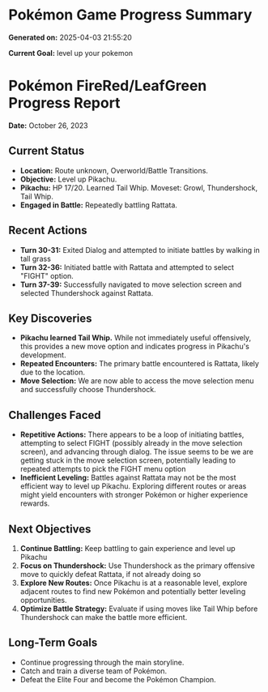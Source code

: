 # Pokémon Game Progress Summary

**Generated on:** 2025-04-03 21:55:20

**Current Goal:** level up your pokemon

# Pokémon FireRed/LeafGreen Progress Report

**Date:** October 26, 2023

## Current Status

*   **Location:** Route unknown, Overworld/Battle Transitions.
*   **Objective:** Level up Pikachu.
*   **Pikachu:** HP 17/20.  Learned Tail Whip. Moveset: Growl, Thundershock, Tail Whip.
*   **Engaged in Battle:** Repeatedly battling Rattata.

## Recent Actions

*   **Turn 30-31:** Exited Dialog and attempted to initiate battles by walking in tall grass
*   **Turn 32-36:** Initiated battle with Rattata and attempted to select "FIGHT" option.
*   **Turn 37-39:** Successfully navigated to move selection screen and selected Thundershock against Rattata.

## Key Discoveries

*   **Pikachu learned Tail Whip.** While not immediately useful offensively, this provides a new move option and indicates progress in Pikachu's development.
*   **Repeated Encounters:** The primary battle encountered is Rattata, likely due to the location.
*   **Move Selection:** We are now able to access the move selection menu and successfully choose Thundershock.

## Challenges Faced

*   **Repetitive Actions:** There appears to be a loop of initiating battles, attempting to select FIGHT (possibly already in the move selection screen), and advancing through dialog. The issue seems to be we are getting stuck in the move selection screen, potentially leading to repeated attempts to pick the FIGHT menu option
*   **Inefficient Leveling:** Battles against Rattata may not be the most efficient way to level up Pikachu. Exploring different routes or areas might yield encounters with stronger Pokémon or higher experience rewards.

## Next Objectives

1.  **Continue Battling:** Keep battling to gain experience and level up Pikachu
2.  **Focus on Thundershock:** Use Thundershock as the primary offensive move to quickly defeat Rattata, if not already doing so
3.  **Explore New Routes:** Once Pikachu is at a reasonable level, explore adjacent routes to find new Pokémon and potentially better leveling opportunities.
4.  **Optimize Battle Strategy:** Evaluate if using moves like Tail Whip before Thundershock can make the battle more efficient.

## Long-Term Goals

*   Continue progressing through the main storyline.
*   Catch and train a diverse team of Pokémon.
*   Defeat the Elite Four and become the Pokémon Champion.
